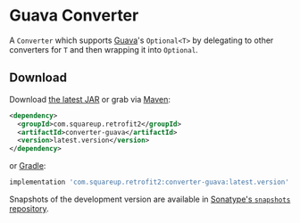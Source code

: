 Guava Converter
===============

A `Converter` which supports [Guava][1]'s `Optional<T>` by delegating to other converters for `T`
and then wrapping it into `Optional`.


Download
--------

Download [the latest JAR][2] or grab via [Maven][3]:
```xml
<dependency>
  <groupId>com.squareup.retrofit2</groupId>
  <artifactId>converter-guava</artifactId>
  <version>latest.version</version>
</dependency>
```
or [Gradle][2]:
```groovy
implementation 'com.squareup.retrofit2:converter-guava:latest.version'
```

Snapshots of the development version are available in [Sonatype's `snapshots` repository][snap].


 [1]: https://github.com/google/guava
 [2]: https://search.maven.org/remote_content?g=com.squareup.retrofit2&a=converter-guava&v=LATEST
 [3]: http://search.maven.org/#search%7Cga%7C1%7Cg%3A%22com.squareup.retrofit2%22%20a%3A%22converter-guava%22
 [snap]: https://oss.sonatype.org/content/repositories/snapshots/
